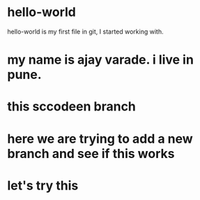 # hello-world
hello-world is my first file in git, I  started working with.
# my name is ajay varade. i live in pune.
# this sccodeen branch
# here we are trying to add a new branch and see if this works 
# let's try this
